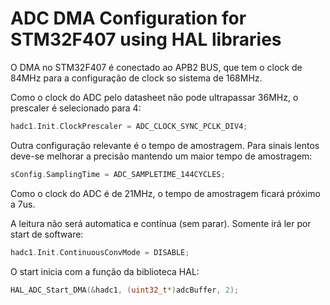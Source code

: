 # ADC DMA Configuration for STM32F407 using HAL libraries

O DMA no STM32F407 é conectado ao APB2 BUS, que tem o clock de 84MHz para a configuração de clock so sistema de 168MHz.

Como o clock do ADC pelo datasheet não pode ultrapassar 36MHz, o prescaler é selecionado para 4:

```c
hadc1.Init.ClockPrescaler = ADC_CLOCK_SYNC_PCLK_DIV4;
```

Outra configuração relevante é o tempo de amostragem. Para sinais lentos deve-se melhorar a precisão mantendo um maior tempo de amostragem: 
```c
sConfig.SamplingTime = ADC_SAMPLETIME_144CYCLES;
```  
Como o clock do ADC é de 21MHz, o tempo de amostragem ficará próximo a 7us. 

A leitura não será automatica e contínua (sem parar). Somente irá ler por start de software:
```c
hadc1.Init.ContinuousConvMode = DISABLE;
```  
O start inicia com a função da biblioteca HAL: 
```c
HAL_ADC_Start_DMA(&hadc1, (uint32_t*)adcBuffer, 2);
``` 